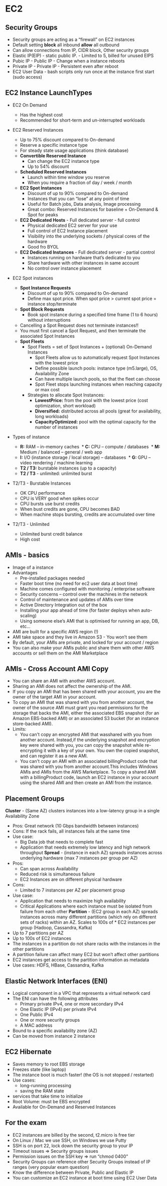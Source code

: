 # EC2

## Security Groups

* Security groups are acting as a “firewall” on EC2 instances 
* Default setting **block** all inbound **allow** all outbound
* Can allow connections from IP, CIDR block, Other security groups
* Elastic IP(EIP) - static public IP. - Limited to 5, billed for unused EIPS
* Pubic IP - Public IP - Change when a instance reboots
* Private IP - Private IP - Persistent even after reboot 
* EC2 User Data - bash scripts only run once at the instance first start (sudo access)

## EC2 Instance LaunchTypes 

  * EC2 On Demand 
    * Has the highest cost 
    * Recommended for short-term and un-interrupted workloads 
  * EC2 Reserved Instances 
    * Up to 75% discount compared to On-demand
    * Reserve a specific instance type
    * For steady state usage applications (think database) 
    * **Convertible Reserved Instance**
       * Can change the EC2 instance type
       * Up to 54% discount 
    * **Scheduled Reserved Instances**
       * Launch within time window you reserve
       * When you require a fraction of day / week / month 
    * **EC2 Spot Instances**
       * Discount of up to 90% compared to On-demand 
       * Instances that you can “lose” at any point of time
       * Useful for Batch jobs, Data analysis, Image processing 
       * Great combo: Reserved Instances for baseline + On-Demand & Spot for peaks 
    * **EC2 Dedicated Hosts** - Full dedicated server - full control
       * Physical dedicated EC2 server for your use
       * Full control of EC2 Instance placement
       * Visibility into the underlying sockets / physical cores of the hardware    
       * Good fro BYOL
    * **EC2 Dedicated Instances** - Full dedicated server - partial control
       * Instances running on hardware that’s dedicated to you 
       * Share hardware with other instances in same account 
       * No control over instance placement 

* EC2 Spot instances
  * **Spot Instance Requests**
    * Discount of up to 90% compared to On-demand
    * Define max spot price. When spot price > current spot price = instance stop/terminate
  * **Spot Block Requests**
    * Book spot instance during a specified time frame (1 to 6 hours) without interruptions 
  * Cancelling a Spot Request does not terminate instances!!
  * You must first cancel a Spot Request, and then terminate the associated Spot Instances 
  * **Spot Fleets**
    * Spot Fleets = set of Spot Instances + (optional) On-Demand Instances 
      * Spot Fleets allow us to automatically request Spot Instances with the lowest price
      * Define possible launch pools: instance type (m5.large), OS, Availability Zone
      * Can have multiple launch pools, so that the fleet can choose
      * Spot Fleet stops launching instances when reaching capacity or max cost 
    * Strategies to allocate Spot Instances:
      * **LowestPrice:** from the pool with the lowest price (cost optimization, short workload) 
      * **Diversified:** distributed across all pools (great for availability, long workloads)
      * **CapacityOptimized:** pool with the optimal capacity for the number of instances 

* Types of instance
  * **R:** RAM – in-memory caches   * **C:** CPU – compute / databases   * **M:** Medium / balanced – general / web app 
  * **I:** I/O (instance storage / local storage) – databases   * **G:** GPU – video rendering / machine learning 
  * **T2 / T3:** burstable instances (up to a capacity) 
  * **T2 / T3** - unlimited: unlimited burst 

* T2/T3 - Burstable Instances
  * OK CPU performance    
  * CPU is VERY good when spikes occur
  * CPU bursts use burst credits    
  * When bust credits are gone, CPU becomes BAD    
  * When machine stops bursting, credits are accumulated over time 

* T2/T3  - Unlimited    
  * Unlimited burst credit balance   
  * High cost

## AMIs - basics
* Image of a instance
* Advantages
  * Pre-installed packages needed 
  * Faster boot time (no need for ec2 user data at boot time)   
  * Machine comes configured with monitoring / enterprise software   
  * Security concerns – control over the machines in the network   
  * Control of maintenance and updates of AMIs over time   
  * Active Directory Integration out of the box   
  * Installing your app ahead of time (for faster deploys when auto-scaling)   
  * Using someone else’s AMI that is optimised for running an app, DB, etc... 
* AMI are built for a specific AWS region (!) 
* AMI take space and they live in Amazon S3 - You won’t see them 
* By default, your AMIs are private, and locked for your account / region 
* You can also make your AMIs public and share them with other AWS accounts or sell them on the AMI Marketplace 

## AMIs - Cross Account AMI Copy 
* You can share an AMI with another AWS account.  
* Sharing an AMI does not affect the ownership of the AMI.  
* If you copy an AMI that has been shared with your account, you are the owner of the target AMI in your account.  
* To copy an AMI that was shared with you from another account, the owner of the source AMI must grant you read permissions for the storage that backs the AMI, either the associated EBS snapshot (for an Amazon EBS-backed AMI) or an associated S3 bucket (for an instance store-backed AMI).  
* Limits:  
  * You can't copy an encrypted AMI that wasshared with you from another account. Instead,if the underlying snapshot and encryption key were shared with you, you can copy the snapshot while re-encrypting it with a key of your own. You own the copied snapshot, and can register it as a new AMI.
  * You can't copy an AMI with an associated billingProduct code that was shared with you from another account.This includes Windows AMIs and AMIs from the AWS Marketplace. To copy a shared AMI with a billingProduct code, launch an EC2 instance in your account using the shared AMI and then create an AMI from the instance.
  
## Placement Groups 
**Cluster** - (Same AZ) clusters instances into a low-latency group in a single Availability Zone 
  * Pros: Great network (10 Gbps bandwidth between instances) 
  * Cons: If the rack fails, all instances fails at the same time 
  * Use case: 
    * Big Data job that needs to complete fast 
    * Application that needs extremely low latency and high network throughput 
**Spread** - (instance in each AZ) spreads instances across underlying hardware (max 7 instances per group per AZ) 
  * Pros:
    * Can span across Availability 
    * Reduced risk is simultaneous failure 
    * EC2 Instances are on different physical hardware
  * Cons:
    * Limited to 7 instances per AZ per placement group 
  * Use case: 
    * Application that needs to maximize high availability 
    * Critical Applications where each instance must be isolated from failure from each other 
**Partition** - (EC2 group in each AZ) spreads instances across many different partitions (which rely on different sets of racks) within an AZ. Scales to 100s of   * EC2 instances per group (Hadoop, Cassandra, Kafka) 
* Up to 7 partitions per AZ 
* Up to 100s of EC2 instances 
* The instances in a partition do not share racks with the instances in the other partitions 
* A partition failure can affect many EC2 but won’t affect other partitions 
* EC2 instances get access to the partition information as metadata 
* Use cases: HDFS, HBase, Cassandra, Kafka 

## Elastic Network Interfaces (ENI) 
* Logical component in a VPC that represents a virtual network card 
* The ENI can have the following attributes
    * Primary private IPv4, one or more secondary IPv4 
    * One Elastic IP (IPv4) per private IPv4
    * One Public IPv4
    * One or more security groups
    * A MAC address
* Bound to a specific availability zone (AZ) 
* Can be moved from instance 2 instance

## EC2 Hibernate 
* Saves memory to root EBS storage
* Freezes state (like laptop)
* The instance boot is much faster! (the OS is not stopped / restarted) 
* Use cases: 
    * long-running processing 
    * saving the RAM state 
* services that take time to initialize 
* Root Volume: must be EBS encrypted 
* Available for On-Demand and Reserved Instances 

## For the exam
* EC2 instances are billed by the second, t2.micro is free tier 
* On Linux / Mac we use SSH, on Windows we use Putty 
* SSH is on port 22, lock down the security group to your IP 
* Timeout issues => Security groups issues 
* Permission issues on the SSH key => run “chmod 0400” 
* Security Groups can reference other Security Groups instead of IP  ranges (very popular exam question) 
* Know the difference between Private, Public and Elastic IP 
* You can customize an EC2 instance at boot time using EC2 User Data 
